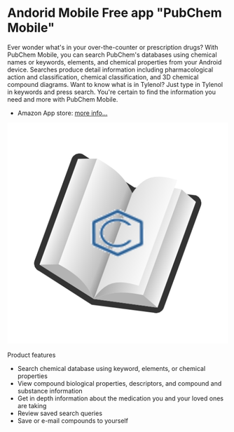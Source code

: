 # Andorid Mobile Free app "PubChem Mobile"

Ever wonder what's in your over-the-counter or prescription drugs? With PubChem Mobile, you can search PubChem's databases using chemical names or keywords, elements, and chemical properties from your Android device. Searches produce detail information including pharmacological action and classification, chemical classification, and 3D chemical compound diagrams. Want to know what is in Tylenol? Just type in Tylenol in keywords and press search. You're certain to find the information you need and more with PubChem Mobile.


* Amazon App store: [more info...](https://www.amazon.com/Web-Solutions-PubChem-Mobile/dp/B004JJUNB4/ref=sr_1_3?qid=1576253379&refinements=p_4%3AWeb+Solutions&s=mobile-apps&sr=1-3)

![alt text](https://github.com/hongpingliang/mobile_app_pubchem/blob/master/icon.png?raw=true "PubChem Mobile")

Product features
* Search chemical database using keyword, elements, or chemical properties
* View compound biological properties, descriptors, and compound and substance information
* Get in depth information about the medication you and your loved ones are taking
* Review saved search queries
* Save or e-mail compounds to yourself
